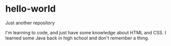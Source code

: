 # hello-world
Just another repository

I'm learning to code, and just have some knowledge about HTML and CSS. I learned some Java back in high school and don't remember a thing.
